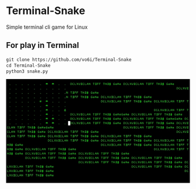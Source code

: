 # Terminal-Snake
Simple terminal cli game for Linux 
## For play in Terminal

```
git clone https://github.com/vo6i/Terminal-Snake
cd Terminal-Snake
python3 snake.py
```

![img](https://github.com/vo6i/Terminal-Snake/blob/main/Screenshot_20240928-140135_1.jpg) 

